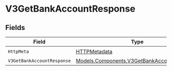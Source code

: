 # V3GetBankAccountResponse


## Fields

| Field                                                                                             | Type                                                                                              | Required                                                                                          | Description                                                                                       |
| ------------------------------------------------------------------------------------------------- | ------------------------------------------------------------------------------------------------- | ------------------------------------------------------------------------------------------------- | ------------------------------------------------------------------------------------------------- |
| `HttpMeta`                                                                                        | [HTTPMetadata](../../Models/Components/HTTPMetadata.md)                                           | :heavy_check_mark:                                                                                | N/A                                                                                               |
| `V3GetBankAccountResponse`                                                                        | [Models.Components.V3GetBankAccountResponse](../../Models/Components/V3GetBankAccountResponse.md) | :heavy_minus_sign:                                                                                | OK                                                                                                |